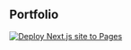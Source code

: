 ## Portfolio

[![Deploy Next.js site to Pages](https://github.com/jsvaldezv/jsvaldezv.github.io/actions/workflows/nextjs.yml/badge.svg)](https://github.com/jsvaldezv/jsvaldezv.github.io/actions/workflows/nextjs.yml)
